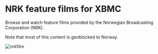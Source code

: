 NRK feature films for XBMC
======================
Browse and watch feature films provided by the Norwegian Broadcasting Corporation (NRK).

Note that most of this content is geoblocked to Norway.

![nrkfilm](https://raw2.github.com/petterhj/xbmc-addon-nrkfilm/master/screenshot.png)